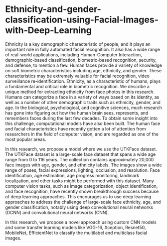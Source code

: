 # Ethnicity-and-gender-classification-using-Facial-Images-with-Deep-Learning
Ethnicity is a key demographic characteristic of people, and it plays an important role in fully 
automated facial recognition. It also has a wide range of real-world applications, including 
Human-Computer Interaction, demographic-based classification, biometric-based recognition, 
security, and defense, to mention a few.
Human faces provide a variety of knowledge on soft biometric characteristics including age, ethnicity, and gender. 
These characteristics may be extremely valuable for facial recognition, video surveillance re-identification. 
Ethnicity, as a characteristic of humans, plays a fundamental and critical role in biometric recognition. 
We describe a unique method for extracting ethnicity from face photos in this research.
Humans can categorize a face in a variety of ways based on its identity, as well as a number of 
other demographic traits such as ethnicity, gender, and age. In the biological, psychological, 
and cognitive sciences, much research has gone into figuring out how the human brain sees, 
represents, and remembers faces during the last few decades. To obtain some insight into this 
challenge, computational models have also been built. 
The human face and facial 
characteristics have recently gotten a lot of attention from researchers in the field of computer vision, and are regarded as one of the most popular areas.

In this research, we propose a model where we use the UTKFace dataset. The UTKFace dataset 
is a large-scale face dataset that spans a wide age range from 0 to 116 years. The collection 
contains approximately 20,000 face images with age, gender, and ethnicity labels. The images 
show a wide range of poses, facial expressions, lighting, occlusion, and resolution. Face 
identification, age estimation, age progress monitoring, landmark localization, and other tasks 
might be performed with this dataset.
Many computer vision tasks, such as image categorization, object identification, and face 
recognition, have recently shown breakthrough success because of deep learning approaches. 
This encourages us to use deep learning approaches to address the challenge of large-scale face 
ethnicity, age, and gender classification, notably using deep convolutional neural networks 
(DCNN) and convolutional neural networks (CNN). 

In this research, we propose a novel 
approach using custom CNN models and some transfer learning models like VGG-16, Xception, Resnet50, MobileNet, EfficientNet to classify the multilabel and multiclass facial images.
